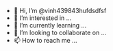 - 👋 Hi, I’m @vinh439843hufdsdfsf
- 👀 I’m interested in ...
- 🌱 I’m currently learning ...
- 💞️ I’m looking to collaborate on ...
- 📫 How to reach me ...

<!---
vinh439843hufdsdfsf/vinh439843hufdsdfsf is a ✨ special ✨ repository because its `README.md` (this file) appears on your GitHub profile.
You can click the Preview link to take a look at your changes.
--->
